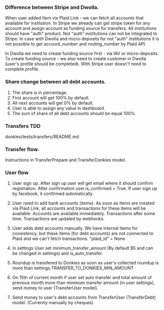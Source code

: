 ### Difference between Stripe and Dwolla.

When user added Item via Plaid Link - we can fetch all accounts that available for institution. In Stripe we already can get stripe token for any account and assign account as funding source for transfers. All institutions should have "auth" product. Not "auth" institutions can not be integrated to Stripe. In case with Dwolla and micro-deposits for not "auth" institutions it is not possible to get account_number and routing_number by Plaid API.

In Dwolla we need to create funding source first - via IAV or micro-deposits.
To create funding source - we also need to create customer in Dwolla (user's profile should be completed). With Stripe user doesn't need to complete profile.

### Share change between all debt accounts.

1) The share is in percentage.
2) First account will get 100% by default.
3) All next accounts will get 0% by default.
4) User is able to assign any value in dashboard.
5) The sum of share of all debt accounts should be equal 100%.

### Transfers TDD
donkies/tests/transfers/README.md

### Transfer flow.
Instructions in TransferPrepare and TransferDonkies model.

### User flow

1) User sign up. After sign up user will get email where it should confirm registration. After confirmation user.is_confirmed = True. If user sign up by facebook, it confirmed automatically.

2) User need to add bank accounts (items). As soon as items are created via Plaid Link, all accounts and transactions for these items will be available. Accounts are available immediately. Transactions after some time. Transactions are updated by webhooks.

3) User adds debt accounts manually. We have internal Items for consistency, but these items (for debt accounts) are not connected to Plaid and we can't fetch transactions. "plaid_id" = None

4) In settings User set minimum_transfer_amount (By default $5 and can be changed in settings) and is_auto_transfer.

5) Roundup is transfered to Donkies as soon as user's collected roundup is more than settings.TRANSFER_TO_DONKIES_MIN_AMOUNT

6) On 15th of current month if user set auto transfer and total amount of previous month more than minimum transfer amount (in user settings), send money to user (TransferUser model).

7) Send money to user's debt accounts from TransferUser (TransferDebt) model. (Currently manually by cheques)
